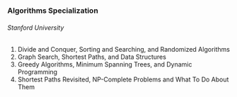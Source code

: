 ### Algorithms Specialization 
###### Stanford University

1) Divide and Conquer, Sorting and Searching, and Randomized Algorithms
2) Graph Search, Shortest Paths, and Data Structures
3) Greedy Algorithms, Minimum Spanning Trees, and Dynamic Programming
4) Shortest Paths Revisited, NP-Complete Problems and What To Do About Them
